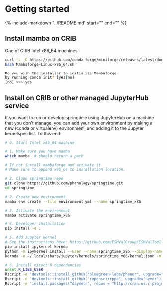 <!--
SPDX-FileCopyrightText: 2023 Springtime authors

SPDX-License-Identifier: Apache-2.0
-->

# Getting started

{%
   include-markdown "../README.md"
   start="<!--installation-start-->"
   end="<!--installation-end-->"
%}

## Install mamba on CRIB

One of CRIB Intel x86_64 machines

```bash
curl -L -O https://github.com/conda-forge/miniforge/releases/latest/download/Mambaforge-Linux-x86_64.sh
bash Mambaforge-Linux-x86_64.sh

Do you wish the installer to initialize Mambaforge
by running conda init? [yes|no]
[no] >>> yes
```

## Install on CRIB or other managed JupyterHub service

If you want to run or develop springtime using JupyterHub on a machine that you
don't manage, you can add your own environment by making a new (conda or
virtualenv) environment, and adding it to the Jupyter kernelspec list. To this end:

```bash
# 0. Start Intel x86_64 machine

# 1. Make sure you have mamba
which mamba  # should return a path

# If not install mambaforge and activate it
# Make sure to append x86_64 to installation location.

# 2. Clone springtime repo
git clone https://github.com/phenology/springtime.git
cd springtime

# 2. Create new environment
mamba env create --file environment.yml --name springtime_x86

# 3. Activate the environment
mamba activate springtime_x86

# 4. Developer installation
pip install -e .

# 5. Add Jupyter kernel
# See the instructions here: https://github.com/ESMValGroup/ESMValTool-JupyterLab#using-a-custom-kernel-script
pip install ipykernel kernda
python -m ipykernel install --user --name springtime_x86 --display-name="Springtime x86" --env R_LIBS_USER $CONDA_PREFIX/lib/R/library
kernda -o ~/.local/share/jupyter/kernels/springtime_x86/kernel.json -o

# 6. Install direct R dependencies
unset R_LIBS_USER
Rscript -e 'devtools::install_github("bluegreen-labs/phenor", upgrade="never")'
Rscript -e 'devtools::install_github("ropensci/rppo", upgrade="never")'
Rscript -e 'install.packages("daymetr", repos = "http://cran.us.r-project.org")'
```
